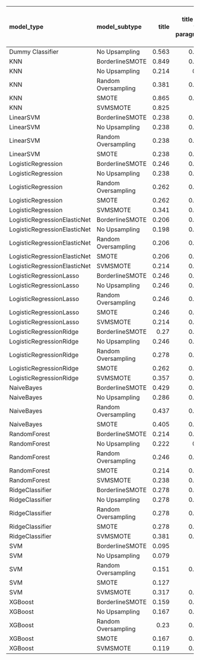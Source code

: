 | model_type                   | model_subtype       |   title |   title and first paragraph |   title and 5 sentences | title and 10 sentences   |   title and first sentence each paragraph | raw text   |
|:-----------------------------|:--------------------|--------:|----------------------------:|------------------------:|:-------------------------|------------------------------------------:|:-----------|
| Dummy Classifier             | No Upsampling       |   0.563 |                       0.532 |                   0.492 | 0.468                    |                                     0.532 | 0.484      |
| KNN                          | BorderlineSMOTE     |   0.849 |                       0.937 |                   0.873 | 0.905                    |                                     0.659 | **1.000**  |
| KNN                          | No Upsampling       |   0.214 |                       0.31  |                   0.198 | 0.135                    |                                     0.079 | 0.040      |
| KNN                          | Random Oversampling |   0.381 |                       0.571 |                   0.532 | 0.381                    |                                     0.341 | 0.246      |
| KNN                          | SMOTE               |   0.865 |                       0.968 |                   0.992 | **1.000**                |                                     0.643 | **1.000**  |
| KNN                          | SVMSMOTE            |   0.825 |                       0     |                   0     | 0                        |                                     0     | **1.000**  |
| LinearSVM                    | BorderlineSMOTE     |   0.238 |                       0.286 |                   0.302 | 0.206                    |                                     0.286 | 0.270      |
| LinearSVM                    | No Upsampling       |   0.238 |                       0.286 |                   0.302 | 0.206                    |                                     0.286 | 0.270      |
| LinearSVM                    | Random Oversampling |   0.238 |                       0.286 |                   0.302 | 0.206                    |                                     0.286 | 0.270      |
| LinearSVM                    | SMOTE               |   0.238 |                       0.286 |                   0.302 | 0.206                    |                                     0.286 | 0.270      |
| LogisticRegression           | BorderlineSMOTE     |   0.246 |                       0.286 |                   0.294 | 0.206                    |                                     0.27  | 0.286      |
| LogisticRegression           | No Upsampling       |   0.238 |                       0.302 |                   0.286 | 0.190                    |                                     0.286 | 0.286      |
| LogisticRegression           | Random Oversampling |   0.262 |                       0.278 |                   0.286 | 0.198                    |                                     0.27  | 0.278      |
| LogisticRegression           | SMOTE               |   0.262 |                       0.294 |                   0.294 | 0.198                    |                                     0.294 | 0.278      |
| LogisticRegression           | SVMSMOTE            |   0.341 |                       0.317 |                   0.302 | 0.214                    |                                     0.31  | 0.302      |
| LogisticRegressionElasticNet | BorderlineSMOTE     |   0.206 |                       0.317 |                   0.278 | 0.230                    |                                     0.31  | 0.278      |
| LogisticRegressionElasticNet | No Upsampling       |   0.198 |                       0.302 |                   0.27  | 0.206                    |                                     0.286 | 0.270      |
| LogisticRegressionElasticNet | Random Oversampling |   0.206 |                       0.317 |                   0.278 | 0.230                    |                                     0.317 | 0.302      |
| LogisticRegressionElasticNet | SMOTE               |   0.206 |                       0.317 |                   0.27  | 0.230                    |                                     0.31  | 0.278      |
| LogisticRegressionElasticNet | SVMSMOTE            |   0.214 |                       0.333 |                   0.302 | 0.214                    |                                     0.302 | 0.302      |
| LogisticRegressionLasso      | BorderlineSMOTE     |   0.246 |                       0.389 |                   0.286 | 0.270                    |                                     0.373 | 0.381      |
| LogisticRegressionLasso      | No Upsampling       |   0.246 |                       0.389 |                   0.262 | 0.254                    |                                     0.365 | 0.365      |
| LogisticRegressionLasso      | Random Oversampling |   0.246 |                       0.397 |                   0.294 | 0.270                    |                                     0.389 | 0.421      |
| LogisticRegressionLasso      | SMOTE               |   0.246 |                       0.397 |                   0.278 | 0.254                    |                                     0.373 | 0.373      |
| LogisticRegressionLasso      | SVMSMOTE            |   0.214 |                       0.341 |                   0.325 | 0.246                    |                                     0.389 | 0.365      |
| LogisticRegressionRidge      | BorderlineSMOTE     |   0.27  |                       0.341 |                   0.31  | 0.230                    |                                     0.262 | 0.262      |
| LogisticRegressionRidge      | No Upsampling       |   0.246 |                       0.317 |                   0.302 | 0.230                    |                                     0.246 | 0.222      |
| LogisticRegressionRidge      | Random Oversampling |   0.278 |                       0.373 |                   0.317 | 0.254                    |                                     0.278 | 0.278      |
| LogisticRegressionRidge      | SMOTE               |   0.262 |                       0.341 |                   0.31  | 0.238                    |                                     0.278 | 0.262      |
| LogisticRegressionRidge      | SVMSMOTE            |   0.357 |                       0.317 |                   0.286 | 0.230                    |                                     0.27  | 0.254      |
| NaiveBayes                   | BorderlineSMOTE     |   0.429 |                       0.492 |                   0.5   | 0.500                    |                                     0.571 | 0.627      |
| NaiveBayes                   | No Upsampling       |   0.286 |                       0.365 |                   0.333 | 0.262                    |                                     0.254 | 0.222      |
| NaiveBayes                   | Random Oversampling |   0.437 |                       0.524 |                   0.524 | 0.540                    |                                     0.587 | 0.690      |
| NaiveBayes                   | SMOTE               |   0.405 |                       0.532 |                   0.516 | 0.563                    |                                     0.587 | 0.603      |
| RandomForest                 | BorderlineSMOTE     |   0.214 |                       0.238 |                   0.198 | 0.214                    |                                     0.23  | 0.278      |
| RandomForest                 | No Upsampling       |   0.222 |                       0.23  |                   0.214 | 0.246                    |                                     0.214 | 0.222      |
| RandomForest                 | Random Oversampling |   0.246 |                       0.278 |                   0.238 | 0.246                    |                                     0.278 | 0.325      |
| RandomForest                 | SMOTE               |   0.214 |                       0.238 |                   0.206 | 0.198                    |                                     0.254 | 0.294      |
| RandomForest                 | SVMSMOTE            |   0.238 |                       0.246 |                   0.214 | 0.238                    |                                     0.262 | 0.278      |
| RidgeClassifier              | BorderlineSMOTE     |   0.278 |                       0.381 |                   0.317 | 0.246                    |                                     0.278 | 0.278      |
| RidgeClassifier              | No Upsampling       |   0.278 |                       0.381 |                   0.317 | 0.246                    |                                     0.278 | 0.278      |
| RidgeClassifier              | Random Oversampling |   0.278 |                       0.381 |                   0.317 | 0.246                    |                                     0.278 | 0.278      |
| RidgeClassifier              | SMOTE               |   0.278 |                       0.381 |                   0.317 | 0.246                    |                                     0.278 | 0.278      |
| RidgeClassifier              | SVMSMOTE            |   0.381 |                       0.365 |                   0.302 | 0.238                    |                                     0.27  | 0.294      |
| SVM                          | BorderlineSMOTE     |   0.095 |                       0     |                   0     | 0.000                    |                                     0.008 | 0.000      |
| SVM                          | No Upsampling       |   0.079 |                       0     |                   0.008 | 0.000                    |                                     0.008 | 0.000      |
| SVM                          | Random Oversampling |   0.151 |                       0.063 |                   0.079 | 0.032                    |                                     0.063 | 0.000      |
| SVM                          | SMOTE               |   0.127 |                       0     |                   0     | 0.000                    |                                     0.008 | 0.000      |
| SVM                          | SVMSMOTE            |   0.317 |                       0.008 |                   0.008 | 0.000                    |                                     0     | 0.008      |
| XGBoost                      | BorderlineSMOTE     |   0.159 |                       0.302 |                   0.262 | 0.254                    |                                     0.333 | 0.325      |
| XGBoost                      | No Upsampling       |   0.167 |                       0.333 |                   0.27  | 0.246                    |                                     0.31  | 0.357      |
| XGBoost                      | Random Oversampling |   0.23  |                       0.373 |                   0.294 | 0.278                    |                                     0.365 | 0.373      |
| XGBoost                      | SMOTE               |   0.167 |                       0.381 |                   0.262 | 0.238                    |                                     0.325 | 0.405      |
| XGBoost                      | SVMSMOTE            |   0.119 |                       0.341 |                   0.254 | 0.230                    |                                     0.302 | 0.325      |